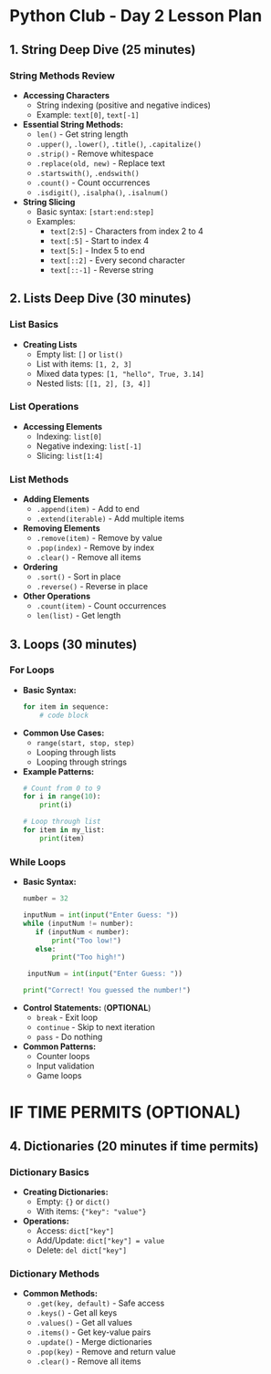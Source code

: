 # Python Club - Day 2 Lesson Plan

## 1. String Deep Dive (25 minutes)
### String Methods Review
* **Accessing Characters**
   * String indexing (positive and negative indices)
   * Example: `text[0]`, `text[-1]`
* **Essential String Methods:**
   * `len()` - Get string length
   * `.upper()`, `.lower()`, `.title()`, `.capitalize()`
   * `.strip()` - Remove whitespace
   * `.replace(old, new)` - Replace text
   * `.startswith()`, `.endswith()`
   * `.count()` - Count occurrences
   * `.isdigit()`, `.isalpha()`, `.isalnum()`
* **String Slicing**
   * Basic syntax: `[start:end:step]`
   * Examples:
     * `text[2:5]` - Characters from index 2 to 4
     * `text[:5]` - Start to index 4
     * `text[5:]` - Index 5 to end
     * `text[::2]` - Every second character
     * `text[::-1]` - Reverse string

## 2. Lists Deep Dive (30 minutes)
### List Basics
* **Creating Lists**
   * Empty list: `[]` or `list()`
   * List with items: `[1, 2, 3]`
   * Mixed data types: `[1, "hello", True, 3.14]`
   * Nested lists: `[[1, 2], [3, 4]]`

### List Operations
* **Accessing Elements**
   * Indexing: `list[0]`
   * Negative indexing: `list[-1]`
   * Slicing: `list[1:4]`

### List Methods
* **Adding Elements**
   * `.append(item)` - Add to end
   * `.extend(iterable)` - Add multiple items
* **Removing Elements**
   * `.remove(item)` - Remove by value
   * `.pop(index)` - Remove by index
   * `.clear()` - Remove all items
* **Ordering**
   * `.sort()` - Sort in place
   * `.reverse()` - Reverse in place
* **Other Operations**
   * `.count(item)` - Count occurrences
   * `len(list)` - Get length

## 3. Loops (30 minutes)
### For Loops
* **Basic Syntax:**
   ```python
   for item in sequence:
       # code block
   ```
* **Common Use Cases:**
   * `range(start, stop, step)`
   * Looping through lists
   * Looping through strings
* **Example Patterns:**
   ```python
   # Count from 0 to 9
   for i in range(10):
       print(i)
   
   # Loop through list
   for item in my_list:
       print(item)
   ```

### While Loops
* **Basic Syntax:**
   ```python
  number = 32
  
  inputNum = int(input("Enter Guess: "))
  while (inputNum != number):
      if (inputNum < number):
          print("Too low!")
      else:
          print("Too high!")

    inputNum = int(input("Enter Guess: "))

  print("Correct! You guessed the number!")
   ```
* **Control Statements:** (**OPTIONAL**)
   * `break` - Exit loop
   * `continue` - Skip to next iteration
   * `pass` - Do nothing
* **Common Patterns:**
   * Counter loops
   * Input validation
   * Game loops

# IF TIME PERMITS (OPTIONAL)
## 4. Dictionaries (20 minutes if time permits)
### Dictionary Basics
* **Creating Dictionaries:**
   * Empty: `{}` or `dict()`
   * With items: `{"key": "value"}`
* **Operations:**
   * Access: `dict["key"]`
   * Add/Update: `dict["key"] = value`
   * Delete: `del dict["key"]`

### Dictionary Methods
* **Common Methods:**
   * `.get(key, default)` - Safe access
   * `.keys()` - Get all keys
   * `.values()` - Get all values
   * `.items()` - Get key-value pairs
   * `.update()` - Merge dictionaries
   * `.pop(key)` - Remove and return value
   * `.clear()` - Remove all items
